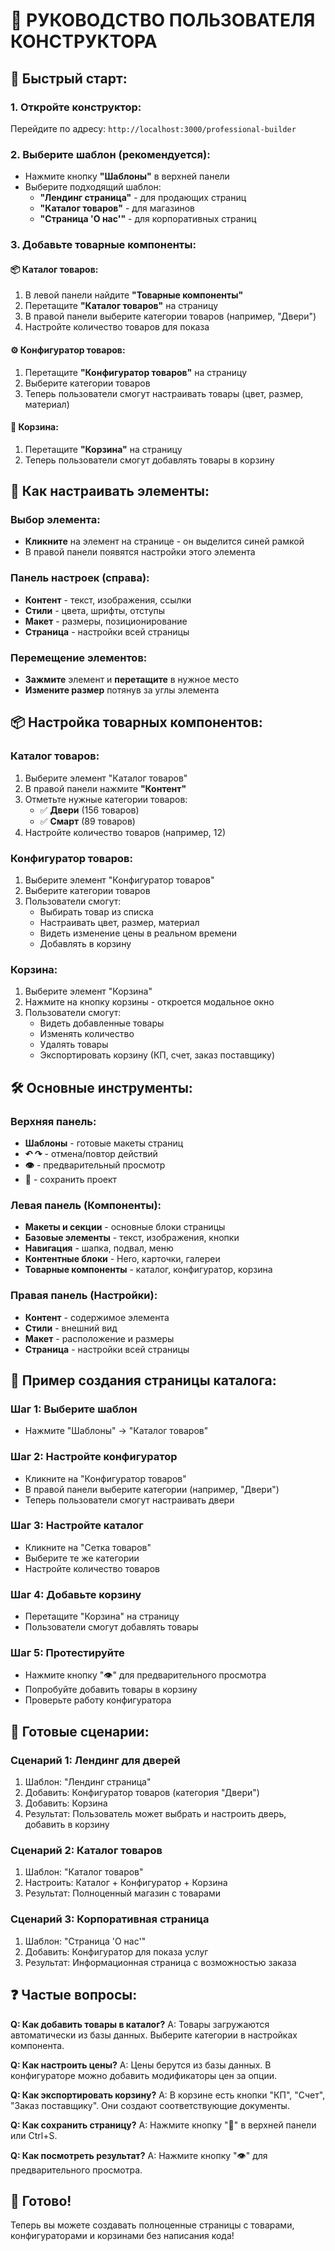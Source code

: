 # 🎯 **РУКОВОДСТВО ПОЛЬЗОВАТЕЛЯ КОНСТРУКТОРА**

## 🚀 **Быстрый старт:**

### **1. Откройте конструктор:**
Перейдите по адресу: `http://localhost:3000/professional-builder`

### **2. Выберите шаблон (рекомендуется):**
- Нажмите кнопку **"Шаблоны"** в верхней панели
- Выберите подходящий шаблон:
  - **"Лендинг страница"** - для продающих страниц
  - **"Каталог товаров"** - для магазинов
  - **"Страница 'О нас'"** - для корпоративных страниц

### **3. Добавьте товарные компоненты:**

#### **📦 Каталог товаров:**
1. В левой панели найдите **"Товарные компоненты"**
2. Перетащите **"Каталог товаров"** на страницу
3. В правой панели выберите категории товаров (например, "Двери")
4. Настройте количество товаров для показа

#### **⚙️ Конфигуратор товаров:**
1. Перетащите **"Конфигуратор товаров"** на страницу
2. Выберите категории товаров
3. Теперь пользователи смогут настраивать товары (цвет, размер, материал)

#### **🛒 Корзина:**
1. Перетащите **"Корзина"** на страницу
2. Теперь пользователи смогут добавлять товары в корзину

## 🎨 **Как настраивать элементы:**

### **Выбор элемента:**
- **Кликните** на элемент на странице - он выделится синей рамкой
- В правой панели появятся настройки этого элемента

### **Панель настроек (справа):**
- **Контент** - текст, изображения, ссылки
- **Стили** - цвета, шрифты, отступы
- **Макет** - размеры, позиционирование
- **Страница** - настройки всей страницы

### **Перемещение элементов:**
- **Зажмите** элемент и **перетащите** в нужное место
- **Измените размер** потянув за углы элемента

## 📦 **Настройка товарных компонентов:**

### **Каталог товаров:**
1. Выберите элемент "Каталог товаров"
2. В правой панели нажмите **"Контент"**
3. Отметьте нужные категории товаров:
   - ✅ **Двери** (156 товаров)
   - ✅ **Смарт** (89 товаров)
4. Настройте количество товаров (например, 12)

### **Конфигуратор товаров:**
1. Выберите элемент "Конфигуратор товаров"
2. Выберите категории товаров
3. Пользователи смогут:
   - Выбирать товар из списка
   - Настраивать цвет, размер, материал
   - Видеть изменение цены в реальном времени
   - Добавлять в корзину

### **Корзина:**
1. Выберите элемент "Корзина"
2. Нажмите на кнопку корзины - откроется модальное окно
3. Пользователи смогут:
   - Видеть добавленные товары
   - Изменять количество
   - Удалять товары
   - Экспортировать корзину (КП, счет, заказ поставщику)

## 🛠️ **Основные инструменты:**

### **Верхняя панель:**
- **Шаблоны** - готовые макеты страниц
- **↶ ↷** - отмена/повтор действий
- **👁️** - предварительный просмотр
- **💾** - сохранить проект

### **Левая панель (Компоненты):**
- **Макеты и секции** - основные блоки страницы
- **Базовые элементы** - текст, изображения, кнопки
- **Навигация** - шапка, подвал, меню
- **Контентные блоки** - Hero, карточки, галереи
- **Товарные компоненты** - каталог, конфигуратор, корзина

### **Правая панель (Настройки):**
- **Контент** - содержимое элемента
- **Стили** - внешний вид
- **Макет** - расположение и размеры
- **Страница** - настройки всей страницы

## 📱 **Пример создания страницы каталога:**

### **Шаг 1: Выберите шаблон**
- Нажмите "Шаблоны" → "Каталог товаров"

### **Шаг 2: Настройте конфигуратор**
- Кликните на "Конфигуратор товаров"
- В правой панели выберите категории (например, "Двери")
- Теперь пользователи смогут настраивать двери

### **Шаг 3: Настройте каталог**
- Кликните на "Сетка товаров"
- Выберите те же категории
- Настройте количество товаров

### **Шаг 4: Добавьте корзину**
- Перетащите "Корзина" на страницу
- Пользователи смогут добавлять товары

### **Шаг 5: Протестируйте**
- Нажмите кнопку "👁️" для предварительного просмотра
- Попробуйте добавить товары в корзину
- Проверьте работу конфигуратора

## 🎯 **Готовые сценарии:**

### **Сценарий 1: Лендинг для дверей**
1. Шаблон: "Лендинг страница"
2. Добавить: Конфигуратор товаров (категория "Двери")
3. Добавить: Корзина
4. Результат: Пользователь может выбрать и настроить дверь, добавить в корзину

### **Сценарий 2: Каталог товаров**
1. Шаблон: "Каталог товаров"
2. Настроить: Каталог + Конфигуратор + Корзина
3. Результат: Полноценный магазин с товарами

### **Сценарий 3: Корпоративная страница**
1. Шаблон: "Страница 'О нас'"
2. Добавить: Конфигуратор для показа услуг
3. Результат: Информационная страница с возможностью заказа

## ❓ **Частые вопросы:**

**Q: Как добавить товары в каталог?**
A: Товары загружаются автоматически из базы данных. Выберите категории в настройках компонента.

**Q: Как настроить цены?**
A: Цены берутся из базы данных. В конфигураторе можно добавить модификаторы цен за опции.

**Q: Как экспортировать корзину?**
A: В корзине есть кнопки "КП", "Счет", "Заказ поставщику". Они создают соответствующие документы.

**Q: Как сохранить страницу?**
A: Нажмите кнопку "💾" в верхней панели или Ctrl+S.

**Q: Как посмотреть результат?**
A: Нажмите кнопку "👁️" для предварительного просмотра.

## 🚀 **Готово!**

Теперь вы можете создавать полноценные страницы с товарами, конфигураторами и корзинами без написания кода!

